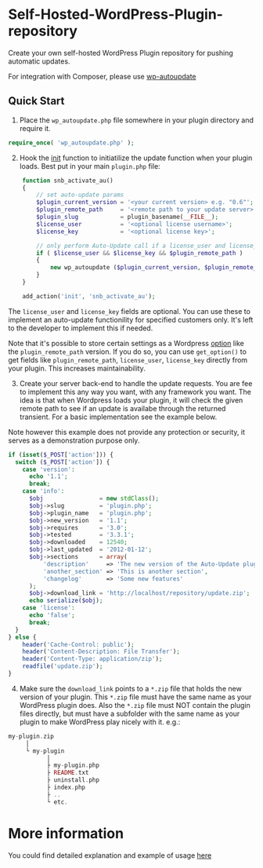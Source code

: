 # Self-Hosted-WordPress-Plugin-repository

Create your own self-hosted WordPress Plugin repository for pushing automatic updates.

For integration with Composer, please use [wp-autoupdate](https://github.com/wpplex/wp-autoupdate)

## Quick Start

1) Place the `wp_autoupdate.php` file somewhere in your plugin directory and require it.
```php
require_once( 'wp_autoupdate.php' );
```
2) Hook the [init](https://codex.wordpress.org/Plugin_API/Action_Reference/init) function to initiatilize the update function when your plugin loads. Best put in your main `plugin.php` file:
```php
	function snb_activate_au()
	{
		// set auto-update params
		$plugin_current_version = '<your current version> e.g. "0.6"';
		$plugin_remote_path     = '<remote path to your update server> e.g. http://update.example.com';
		$plugin_slug            = plugin_basename(__FILE__);
		$license_user           = '<optional license username>';
		$license_key            = '<optional license key>';

		// only perform Auto-Update call if a license_user and license_key is given
		if ( $license_user && $license_key && $plugin_remote_path )
		{
			new wp_autoupdate ($plugin_current_version, $plugin_remote_path, $plugin_slug, $license_user, $license_key);
		}
	}

	add_action('init', 'snb_activate_au');
```

The `license_user` and `license_key` fields are optional. You can use these to implement an auto-update functionility for specified customers only. It's left to the developer to implement this if needed.

Note that it's possible to store certain settings as a Wordpress [option](https://codex.wordpress.org/Options_API) like the `plugin_remote_path` version.
If you do so, you can use `get_option()` to get fields like `plugin_remote_path`, `license_user`, `license_key` directly from your plugin. This increases maintainability.

3) Create your server back-end to handle the update requests. You are fee to implement this any way you want, with any framework you want. 
The idea is that when Wordpress loads your plugin, it will check the given remote path to see if an update is availabe through the returned transient. For a basic implementation see the example below. 

Note however this example does not provide any protection or security, it serves as a demonstration purpose only.

```php
if (isset($_POST['action'])) {
  switch ($_POST['action']) {
    case 'version':
      echo '1.1';
      break;
    case 'info':
      $obj                = new stdClass();
      $obj->slug          = 'plugin.php';
      $obj->plugin_name   = 'plugin.php';
      $obj->new_version   = '1.1';
      $obj->requires      = '3.0';
      $obj->tested        = '3.3.1';
      $obj->downloaded    = 12540;
      $obj->last_updated  = '2012-01-12';
      $obj->sections      = array(
          'description'     => 'The new version of the Auto-Update plugin',
          'another_section' => 'This is another section',
          'changelog'       => 'Some new features'
      );
      $obj->download_link = 'http://localhost/repository/update.zip';
      echo serialize($obj);
    case 'license':
      echo 'false';
      break;
  }
} else {
    header('Cache-Control: public');
    header('Content-Description: File Transfer');
    header('Content-Type: application/zip');
    readfile('update.zip');
}
```

4) Make sure the `download_link` points to a `*.zip` file that holds the new version of your plugin. This `*.zip` file must have the same name as your WordPress plugin does. Also the `*.zip` file must NOT contain the plugin files directly, but must have a subfolder with the same name as your plugin to make WordPress play nicely with it.
e.g.:
```php
my-plugin.zip
     │
     └ my-plugin
           │
           ├ my-plugin.php
           ├ README.txt
           ├ uninstall.php
           ├ index.php
           ├ ..
           └ etc.
```

# More information 

You could find detailed explanation and example of usage [here](http://code.tutsplus.com/tutorials/a-guide-to-the-wordpress-http-api-automatic-plugin-updates--wp-25181)
